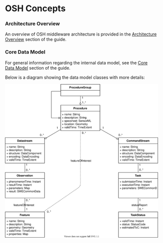 # OSH Concepts

### Architecture Overview

An overview of OSH middleware architecture is provided in the [Architecture Overview](../guide/concepts/architecture-overview) section of the guide.

### Core Data Model
For general information regarding the internal data model, see the [Core Data Model](../guide/concepts/data-model) section of the guide.

Below is a diagram showing the data model classes with more details:

![Data Model Diagram](./data-model.svg)
